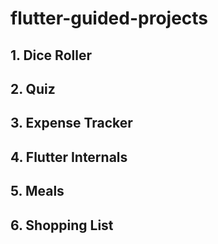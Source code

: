 # flutter-guided-projects

## 1. Dice Roller

## 2. Quiz

## 3. Expense Tracker

## 4. Flutter Internals

## 5. Meals

## 6. Shopping List

